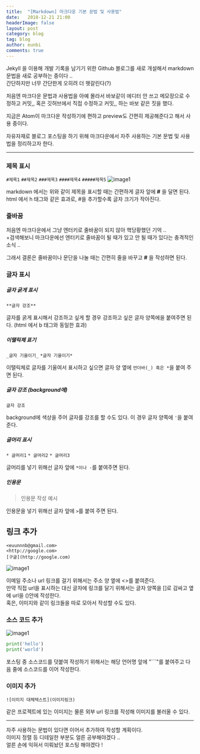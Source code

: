 ```yaml
---
title:  "[Markdown] 마크다운 기본 문법 및 사용법"
date:   2018-12-21 21:00
headerImage: false
layout: post
category: blog
tag: blog
author: eunbi
comments: true
---
```





Jekyll 을 이용해 개발 기록을 남기기 위한 Github 블로그를 새로 개설해서 markdown 문법을 새로 공부하는 중이다 ..  
간단하지만 너무 간단한게 오히려 더 헷갈린다(?)    

처음엔 마크다운 문법과 사용법을 아예 몰라서 바보같이 에디터 안 쓰고 메모장으로 수정하고 커밋,, 혹은 깃허브에서 직접 수정하고 커밋,, 하는 바보 같은 짓을 했다.  

지금은 Atom이 마크다운 작성하기에 편하고 preview도 간편히 제공해준다고 해서 사용 중이다.  

자유자재로 블로그 포스팅을 하기 위해 마크다운에서 자주 사용하는 기본 문법 및 사용법을 정리하고자 한다.  



---
### **제목 표시**


`#제목1`
`##제목2`
`###제목3`
`####제목4`
`#####제목5`
![image1](http://eun-bi.github.io/images/posting/1221_2.PNG)

markdown 에서는 위와 같이 제목을 표시할 때는 간편하게 글자 앞에 **#** 을 달면 된다.
html 에서 h 태그와 같은 효과로, #을 추가할수록 글자 크기가 작아진다.  



### **줄바꿈**


처음엔 마크다운에서 그냥 엔터키로 줄바꿈이 되지 않아 핵당황했던 기억 ..  
+검색해보니 마크다운에선 엔터키로 줄바꿈이 될 때가 있고 안 될 때가 있다는 충격적인 소식 ..

그래서 결론은 줄바꿈이나 문단을 나눌 때는 간편히 줄을 바꾸고 **#** 을 작성하면 된다.  



### **글자 표시**  


##### **글자 굵게 표시**
`**글자 강조**`

글자를 굵게 표시해서 강조하고 싶게 할 경우 강조하고 싶은 글자 양쪽에을 붙여주면 된다. (html 에서 b 태그와 동일한 효과)  


##### **이탤릭체 표기**
`_글자 기울이기_`
`*글자 기울이기*`

이탤릭체로 글자를 기울여서 표시하고 싶으면 글자 양 옆에 `언더바(_) 혹은 *`을 붙여 주면 된다.  


##### **글자 강조 (background에)**
``글자 강조``

background에 색상을 주어 글자를 강조를 할 수도 있다. 이 경우 글자 양쪽에 `'`을 붙여준다.  


##### **글머리 표시**
`* 글머리1`
`* 글머리2`
`* 글머리3`

글머리를 넣기 위해선 글자 앞에 `*이나 -`를 붙여주면 된다.  


##### **인용문**
> 인용문 작성 예시

인용문을 넣기 위해선 글자 앞에 `>`를 붙여 주면 된다.  


## **링크 추가**
`<euunnnb@gmail.com>`  
`<http://google.com>`  
`[구글](http://google.com)`  

![image1](http://eun-bi.github.io/images/posting/1221_4.PNG)

이메일 주소나 url 링크를 걸기 위해서는 주소 양 옆에 <>를 붙여준다.  
만약 직접 url을 표시하는 대신 글자에 링크를 달기 위해서는 글자 양쪽을 []로 감싸고 옆에 url을 ()안에 작성한다.  
혹은, 이미지와 같이 링크들을 따로 모아서 작성할 수도 있다.  

### **소스 코드 추가**

![image1](http://eun-bi.github.io/images/posting/1221_5.PNG)

```python
print('hello')
print('world')
```

포스팅 중 소스코드를 덧붙여 작성하기 위해서는
해당 언어명 앞에 "```"를 붙여주고 다음 줄에 소스코드를 이어 작성한다.  


### **이미지 추가**
`![이미지 대체텍스트](이미지링크)`

같은 프로젝트에 있는 이미지는 물론 외부 url 링크를 작성해 이미지를 불러올 수 있다.  



---

자주 사용하는 문법이 있다면 이어서 추가하여 작성할 계획이다.  
이미지 정렬 등 디테일한 부분도 얼른 공부해야겠다 ..  
얼른 손에 익혀서 미뤄놨던 포스팅 해야겠다 !  
